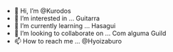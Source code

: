 - 👋 Hi, I’m @Kurodos
- 👀 I’m interested in ... Guitarra 
- 🌱 I’m currently learning ... Hasagui
- 💞️ I’m looking to collaborate on ... Com alguma Guild
- 📫 How to reach me ... @Hyoizaburo 

<!---
Kurodos/Kurodos is a ✨ special ✨ repository because its `README.md` (this file) appears on your GitHub profile.
You can click the Preview link to take a look at your changes.
--->
